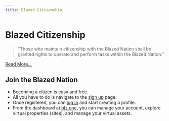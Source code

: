 ```yaml
---
title: Blazed Citizenship
---
```


# Blazed Citizenship

> "Those who maintain citizenship with the Blazed Nation shall be granted rights to operate and perform tasks within the Blazed Nation."

[Read More...](https://blazed.city/government/constitution/#citizenship)

## Join the Blazed Nation
* Becoming a citizen is easy and free. 
* All you have to do is navigate to the [sign up](https://blz.one/register) page.
* Once registered, you can [log in](https://blz.one/login) and start creating a profile.
* From the dashboard at [blz.one](https://blZ.one/), you can manage your account, explore virtual properties (sites), and manage your virtual assets.
